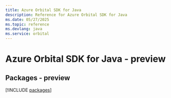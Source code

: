 ```yaml
---
title: Azure Orbital SDK for Java
description: Reference for Azure Orbital SDK for Java
ms.date: 05/27/2025
ms.topic: reference
ms.devlang: java
ms.service: orbital
---
```

# Azure Orbital SDK for Java - preview
## Packages - preview
[!INCLUDE [packages](orbital-index.md)]